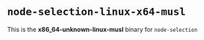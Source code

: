 # `node-selection-linux-x64-musl`

This is the **x86_64-unknown-linux-musl** binary for `node-selection`
